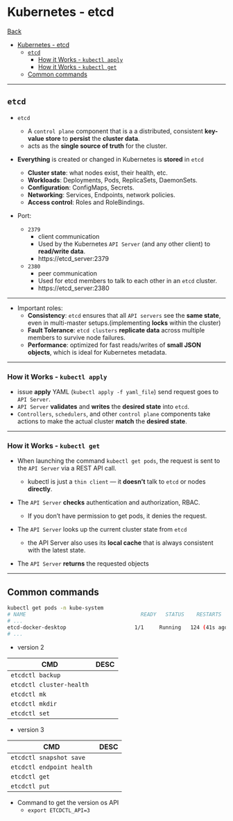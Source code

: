 # Kubernetes - etcd

[Back](../../index.md)

- [Kubernetes - etcd](#kubernetes---etcd)
  - [`etcd`](#etcd)
    - [How it Works - `kubectl apply`](#how-it-works---kubectl-apply)
    - [How it Works - `kubectl get`](#how-it-works---kubectl-get)
  - [Common commands](#common-commands)

---

## `etcd`

- `etcd`

  - A `control plane` component that is a a distributed, consistent **key-value store** to **persist** the **cluster data**.
  - acts as the **single source of truth** for the cluster.

- **Everything** is created or changed in Kubernetes is **stored** in `etcd`

  - **Cluster state**: what nodes exist, their health, etc.
  - **Workloads**: Deployments, Pods, ReplicaSets, DaemonSets.
  - **Configuration**: ConfigMaps, Secrets.
  - **Networking**: Services, Endpoints, network policies.
  - **Access control**: Roles and RoleBindings.

- Port:
  - `2379`
    - client communication
    - Used by the Kubernetes `API Server` (and any other client) to **read/write data**.
    - https://etcd_server:2379
  - `2380`
    - peer communication
    - Used for etcd members to talk to each other in an `etcd` cluster.
    - https://etcd_server:2380

---

- Important roles:
  - **Consistency**: `etcd` ensures that all `API servers` see the **same state**, even in multi-master setups.(implementing **locks** within the cluster)
  - **Fault Tolerance**: `etcd clusters` **replicate data** across multiple members to survive node failures.
  - **Performance**: optimized for fast reads/writes of **small JSON objects**, which is ideal for Kubernetes metadata.

---

### How it Works - `kubectl apply`

- issue **apply** YAML (`kubectl apply -f yaml_file`) send request goes to `API Server`.
- `API Server` **validates** and **writes** the **desired state** into `etcd`.
- `Controllers`, `schedulers`, and other `control plane` components take actions to make the actual cluster **match** the **desired state**.

---

### How it Works - `kubectl get`

- When launching the command `kubectl get pods`, the request is sent to the `API Server` via a REST API call.

  - kubectl is just a `thin client` — it **doesn’t** talk to `etcd` or nodes **directly**.

- The `API Server` **checks** authentication and authorization, RBAC.

  - If you don’t have permission to get pods, it denies the request.

- The `API Server` looks up the current cluster state from `etcd`
  - the API Server also uses its **local cache** that is always consistent with the latest state.
- The `API Server` **returns** the requested objects

---

## Common commands

```sh
kubectl get pods -n kube-system
# NAME                                     READY   STATUS    RESTARTS        AGE
# ...
etcd-docker-desktop                      1/1     Running   124 (41s ago)   147d
# ...

```

- version 2

| CMD                      | DESC |
| ------------------------ | ---- |
| `etcdctl backup`         |      |
| `etcdctl cluster-health` |      |
| `etcdctl mk`             |      |
| `etcdctl mkdir`          |      |
| `etcdctl set`            |      |

- version 3

| CMD                       | DESC |
| ------------------------- | ---- |
| `etcdctl snapshot save`   |      |
| `etcdctl endpoint health` |      |
| `etcdctl get`             |      |
| `etcdctl put`             |      |

- Command to get the version os API
  - `export ETCDCTL_API=3`
